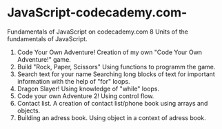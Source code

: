 # JavaScript-codecademy.com-
Fundamentals of JavaScript on codecademy.com
8 Units of the fundamentals of JavaScript.
1. Code Your Own Adventure!
  Creation of my own "Code Your Own Adventure!" game.
2. Build "Rock, Paper, Scissors"
  Using functions to programm the game.
3. Search text for your name
  Searching long blocks of text for important information with the help of "for" loops.
4. Dragon Slayer!
  Using knowledge of "while" loops.
5. Code your own Adventure 2!
  Using control flow.
6. Contact list.
  A creation of contact list/phone book using arrays and objects.
7. Building an adress book.
  Using object in a context of adress book.
